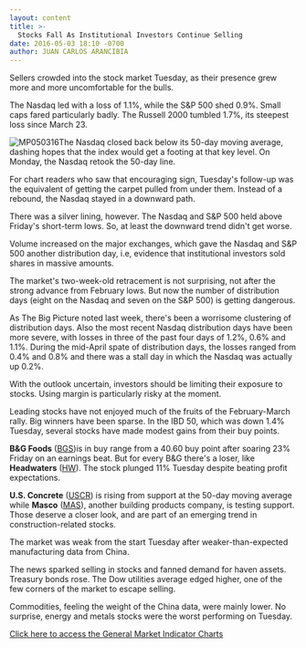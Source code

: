 ```yaml
---
layout: content
title: >-
  Stocks Fall As Institutional Investors Continue Selling
date: 2016-05-03 18:10 -0700
author: JUAN CARLOS ARANCIBIA
---
```






Sellers crowded into the stock market Tuesday, as their presence grew more and more uncomfortable for the bulls.


The Nasdaq led with a loss of 1.1%, while the S&P 500 shed 0.9%. Small caps fared particularly badly. The Russell 2000 tumbled 1.7%, its steepest loss since March 23.


![MP050316](https://www.investors.com/wp-content/uploads/2016/05/MP050316-159x300.jpg)The Nasdaq closed back below its 50-day moving average, dashing hopes that the index would get a footing at that key level. On Monday, the Nasdaq retook the 50-day line.


For chart readers who saw that encouraging sign, Tuesday's follow-up was the equivalent of getting the carpet pulled from under them. Instead of a rebound, the Nasdaq stayed in a downward path.


There was a silver lining, however. The Nasdaq and S&P 500 held above Friday's short-term lows. So, at least the downward trend didn't get worse.


Volume increased on the major exchanges, which gave the Nasdaq and S&P 500 another distribution day, i.e, evidence that institutional investors sold shares in massive amounts.


The market's two-week-old retracement is not surprising, not after the strong advance from February lows. But now the number of distribution days (eight on the Nasdaq and seven on the S&P 500) is getting dangerous.


As The Big Picture noted last week, there's been a worrisome clustering of distribution days. Also the most recent Nasdaq distribution days have been more severe, with losses in three of the past four days of 1.2%, 0.6% and 1.1%. During the mid-April spate of distribution days, the losses ranged from 0.4% and 0.8% and there was a stall day in which the Nasdaq was actually up 0.2%.


With the outlook uncertain, investors should be limiting their exposure to stocks. Using margin is particularly risky at the moment.


Leading stocks have not enjoyed much of the fruits of the February-March rally. Big winners have been sparse. In the IBD 50, which was down 1.4% Tuesday, several stocks have made modest gains from their buy points.


**B&G Foods** ([BGS](https://research.investors.com/quote.aspx?symbol=BGS))is in buy range from a 40.60 buy point after soaring 23% Friday on an earnings beat. But for every B&G there's a loser, like **Headwaters** ([HW](https://research.investors.com/quote.aspx?symbol=HW)). The stock plunged 11% Tuesday despite beating profit expectations.


**U.S. Concrete** ([USCR](https://research.investors.com/quote.aspx?symbol=USCR)) is rising from support at the 50-day moving average while **Masco** ([MAS](https://research.investors.com/quote.aspx?symbol=MAS)), another building products company, is testing support. Those deserve a closer look, and are part of an emerging trend in construction-related stocks.


The market was weak from the start Tuesday after weaker-than-expected manufacturing data from China.


The news sparked selling in stocks and fanned demand for haven assets. Treasury bonds rose. The Dow utilities average edged higher, one of the few corners of the market to escape selling.


Commodities, feeling the weight of the China data, were mainly lower. No surprise, energy and metals stocks were the worst performing on Tuesday.


[Click here to access the General Market Indicator Charts](https://www.investors.com/wp-content/uploads/2016/05/IBD0305173209GMI.pdf)




